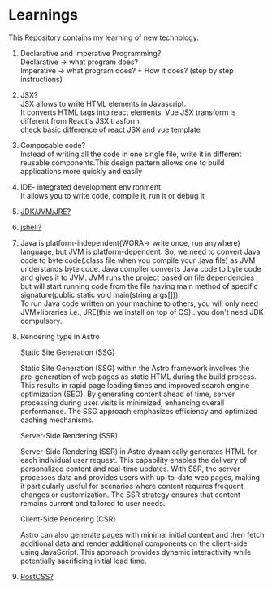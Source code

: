# Learnings
This Repository contains my learning of new technology. 

1) Declarative and Imperative Programming? <br>
    Declarative -> what program does? <br>
    Imperative -> what program does? + How it does? (step by step instructions)

2) JSX?<br>
   JSX allows to write HTML elements in Javascript. <br>
   It converts HTML tags into react elements. Vue JSX transform is different from React's JSX trasform. <br>
   [check basic difference of react JSX and vue template](https://www.freecodecamp.org/news/reacts-jsx-vs-vue-s-templates-a-showdown-on-the-front-end-b00a70470409/#:~:text=Vue%20takes%20a%20different%20approach,file%2C%20while%20Vue%20templates%20are.)

3) Composable code?<br>
    Instead of writing all the code in one single file, write it in different reusable components.This design pattern allows one     to build applications more quickly and easily

4) IDE- integrated development environment<br>
    It allows you to write code, compile it, run it or debug it 

5) [JDK/JVM/JRE?](https://www.geeksforgeeks.org/difference-between-jdk-and-jre-in-java/)

6) [jshell?](https://www.geeksforgeeks.org/jshell-java-9-new-feature/)

7) Java is  platform-independent(WORA-> write once, run anywhere) language, but JVM is platform-dependent. So, we need to convert Java code to byte code(.class file when you compile your .java file) as JVM understands byte code. Java compiler converts Java code to byte code and gives it to JVM. JVM runs the project based on file dependencies but will start running code from the file having main method of specific signature(public static void main(string args[])). \
    To run Java code written on your machine to others, you will only need JVM+libraries i.e., JRE(this we install on top of OS).. you don't need JDK compulsory.

8) Rendering type in Astro
   
   Static Site Generation (SSG) 

    Static Site Generation (SSG) within the Astro framework involves the pre-generation of web pages as static HTML during the build process. This results in rapid page loading times and improved search engine optimization (SEO). By generating content ahead of time, server processing during user visits is minimized, enhancing overall performance. The SSG approach emphasizes efficiency and optimized caching mechanisms.

    Server-Side Rendering (SSR)
    
    Server-Side Rendering (SSR) in Astro dynamically generates HTML for each individual user request. This capability enables the delivery of personalized content and real-time updates. With SSR, the server processes data and provides users with up-to-date web pages, making it particularly useful for scenarios where content requires frequent changes or customization. The SSR strategy ensures that content remains current and tailored to user needs.
    
    Client-Side Rendering (CSR)  

     Astro can also generate pages with minimal initial content and then fetch additional data and render additional components on the client-side using JavaScript. This approach provides dynamic interactivity while potentially sacrificing initial load time.

9) [PostCSS?](https://youtu.be/Kn2SKUOaoT4)
   
